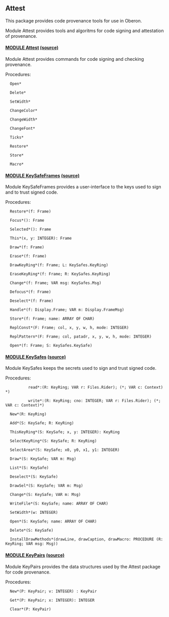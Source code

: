 ## Attest
This package provides code provenance tools for use in Oberon.


Module Attest provides tools and algoritms for code signing and attestation of provenance.


#### [MODULE Attest](https://github.com/io-core/doc/blob/main/Attest/Attest.Mod) [(source)](https://github.com/io-core/Attest/blob/main/Attest.Mod)
Module Attest provides commands for code signing and checking provenance.


Procedures:
```
  Open*

  Delete*

  SetWidth*

  ChangeColor*

  ChangeWidth*

  ChangeFont*

  Ticks*

  Restore*

  Store*

  Macro*

```


#### [MODULE KeySafeFrames](https://github.com/io-core/doc/blob/main/Attest/KeySafeFrames.Mod) [(source)](https://github.com/io-core/Attest/blob/main/KeySafeFrames.Mod)
Module KeySafeFrames provides a user-interface to the keys used to sign and to trust signed code.


Procedures:
```
  Restore*(f: Frame)

  Focus*(): Frame

  Selected*(): Frame

  This*(x, y: INTEGER): Frame

  Draw*(f: Frame)

  Erase*(f: Frame)

  DrawKeyRing*(f: Frame; L: KeySafes.KeyRing)

  EraseKeyRing*(f: Frame; R: KeySafes.KeyRing)

  Change*(f: Frame; VAR msg: KeySafes.Msg)

  Defocus*(f: Frame)

  Deselect*(f: Frame)

  Handle*(f: Display.Frame; VAR m: Display.FrameMsg)

  Store*(f: Frame; name: ARRAY OF CHAR)

  ReplConst*(F: Frame; col, x, y, w, h, mode: INTEGER)

  ReplPattern*(F: Frame; col, patadr, x, y, w, h, mode: INTEGER)

  Open*(f: Frame; S: KeySafes.KeySafe)

```


#### [MODULE KeySafes](https://github.com/io-core/doc/blob/main/Attest/KeySafes.Mod) [(source)](https://github.com/io-core/Attest/blob/main/KeySafes.Mod)
Module KeySafes keeps the secrets used to sign and trust signed code.


Procedures:
```
          read*:(R: KeyRing; VAR r: Files.Rider); (*; VAR c: Context) *)

          write*:(R: KeyRing; cno: INTEGER; VAR r: Files.Rider); (*; VAR c: Context)*)

  New*(R: KeyRing)

  Add*(S: KeySafe; R: KeyRing)

  ThisKeyRing*(S: KeySafe; x, y: INTEGER): KeyRing

  SelectKeyRing*(S: KeySafe; R: KeyRing)

  SelectArea*(S: KeySafe; x0, y0, x1, y1: INTEGER)

  Draw*(S: KeySafe; VAR m: Msg)

  List*(S: KeySafe)

  Deselect*(S: KeySafe)

  DrawSel*(S: KeySafe; VAR m: Msg)

  Change*(S: KeySafe; VAR m: Msg)

  WriteFile*(S: KeySafe; name: ARRAY OF CHAR)

  SetWidth*(w: INTEGER)

  Open*(S: KeySafe; name: ARRAY OF CHAR)

  Delete*(S: KeySafe)

  InstallDrawMethods*(drawLine, drawCaption, drawMacro: PROCEDURE (R: KeyRing; VAR msg: Msg))

```


#### [MODULE KeyPairs](https://github.com/io-core/doc/blob/main/Attest/KeyPairs.Mod) [(source)](https://github.com/io-core/Attest/blob/main/KeyPairs.Mod)
Module KeyPairs provides the data structures used by the Attest package for code provenance.


Procedures:
```
  New*(P: KeyPair; v: INTEGER) : KeyPair

  Get*(P: KeyPair; x: INTEGER): INTEGER

  Clear*(P: KeyPair)

```
